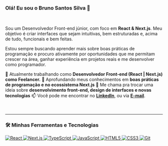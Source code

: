 ### Olá! Eu sou o Bruno Santos Silva 👋

<br>

Sou um Desenvolvedor Front-end júnior, com foco em **React & Next.js**. Meu objetivo é criar interfaces que sejam intuitivas, bem estruturadas e, acima de tudo, funcionais e bem feitas.

Estou sempre buscando aprender mais sobre boas práticas de programação e procuro ativamente por oportunidades que me permitam crescer na área, ganhar experiência em projetos reais e me desenvolver como programador.

🔭 Atualmente trabalhando como **Desenvolvedor Front-end (React | Next.js) como Feelancer.**
🌱 Aprofundando meus conhecimentos em **boas práticas de programação e no ecossistema Next.js** 
💬 Me chama pra trocar uma ideia sobre **desenvolvimento front-end, design de interfaces e novas tecnologias**
📫 Você pode me encontrar no **[LinkedIn](www.linkedin.com/in/bruno-santos-silva-8091b6378)**, ou via **[E-mail](mailto:jkbrunowk@gmail.com)**.

<br>

---

### 🛠️ Minhas Ferramentas e Tecnologias

<p align="left">
  <a href="https://reactjs.org/" target="_blank" rel="noreferrer">
    <img src="https://img.shields.io/badge/React-61DAFB?style=for-the-badge&logo=react&logoColor=black" alt="React">
  </a>
  <a href="https://nextjs.org/" target="_blank" rel="noreferrer">
    <img src="https://img.shields.io/badge/Next.js-000000?style=for-the-badge&logo=nextdotjs&logoColor=white" alt="Next.js">
  </a>
  <a href="https://www.typescriptlang.org/" target="_blank" rel="noreferrer">
    <img src="https://img.shields.io/badge/TypeScript-3178C6?style=for-the-badge&logo=typescript&logoColor=white" alt="TypeScript">
  </a>
  <a href="https://developer.mozilla.org/en-US/docs/Web/JavaScript" target="_blank" rel="noreferrer">
    <img src="https://img.shields.io/badge/JavaScript-F7DF1E?style=for-the-badge&logo=javascript&logoColor=black" alt="JavaScript">
  </a>
  <a href="https://developer.mozilla.org/pt-BR/docs/Web/HTML/HTML5" target="_blank" rel="noreferrer">
    <img src="https://img.shields.io/badge/HTML5-E34F26?style=for-the-badge&logo=html5&logoColor=white" alt="HTML5">
  </a>
   <a href="https://developer.mozilla.org/pt-BR/docs/Web/CSS" target="_blank" rel="noreferrer">
    <img src="https://img.shields.io/badge/CSS3-1572B6?style=for-the-badge&logo=css3&logoColor=white" alt="CSS3">
  </a>
  <a href="https://git-scm.com/" target="_blank" rel="noreferrer">
    <img src="https://img.shields.io/badge/Git-F05032?style=for-the-badge&logo=git&logoColor=white" alt="Git">
  </a>
</p>
